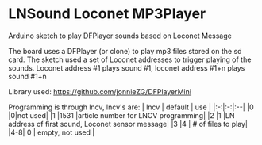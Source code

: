 # LNSound Loconet MP3Player

Arduino sketch to play DFPlayer sounds based on Loconet Message

The board uses a DFPlayer (or clone) to play mp3 files stored on the sd card. The sketch used a set of Loconet addresses to trigger playing of the sounds. Loconet address #1 plays sound #1, loconet address #1+n plays sound #1+n

Library used: https://github.com/jonnieZG/DFPlayerMini

Programming is through lncv, lncv's are:
| lncv | default | use |
|:-:|:-:|:--|
|0 |0|not used|
|1  |1531 |article number for LNCV programming|
|2  |1 |LN address of first sound, Loconet sensor message|
|3 |4 | # of files to play|
|4-8| 0 | empty, not used |
